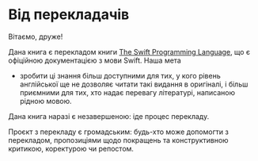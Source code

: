 # Від перекладачів

Вітаємо, друже!

Дана книга є перекладом книги [The Swift Programming Language](https://swift.org/documentation/), що є офіційною документацією з мови Swift. Наша мета 

- зробити ці знання більш доступними для тих, у кого рівень англійської ще не дозволяє читати такі видання в оригіналі, і більш приємними для тих, хто надає перевагу літературі, написаною рідною мовою.

Дана книга наразі є незавершеною: іде процес перекладу.

Проєкт з перекладу є громадським: будь-хто може допомогти з перекладом, пропозиціями щодо покращень та конструктивною критикою, коректурою чи репостом.

